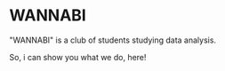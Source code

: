 # WANNABI
"WANNABI" is a club of students studying data analysis.

So, i can show you what we do, here!
